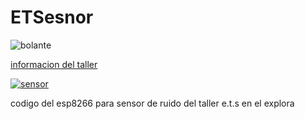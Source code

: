 # ETSesnor

![bolante](https://www.metropol.gov.co/PublishingImages/Paginas/Eventos/Laboratorio-E-T-S-Enfermedades-de-Transmision-Sonora/Unloquer_BANNER.jpg)

[informacion del taller](https://www.metropol.gov.co/Paginas/Eventos/Laboratorio-E-T-S-Enfermedades-de-Transmision-Sonora.aspx)


[![sensor]()](https://wiki.unloquer.org/_media/carita.mp4)

codigo del esp8266 para sensor de ruido del taller e.t.s en el explora
